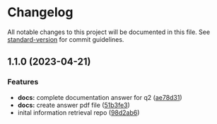 # Changelog

All notable changes to this project will be documented in this file. See [standard-version](https://github.com/conventional-changelog/standard-version) for commit guidelines.

## 1.1.0 (2023-04-21)


### Features

* **docs:** complete documentation answer for q2 ([ae78d31](https://github.com/DtechB/information-retrieval/commit/ae78d311d33a4173830d4a303f550424c138be3e))
* **docs:** create answer pdf file ([51b3fe3](https://github.com/DtechB/information-retrieval/commit/51b3fe3fff82d117c74384799194cec02e46e3c3))
* inital information retrieval repo ([98d2ab6](https://github.com/DtechB/information-retrieval/commit/98d2ab69e3aaf2dc1ac09186f9fdd5268f1da4f1))
